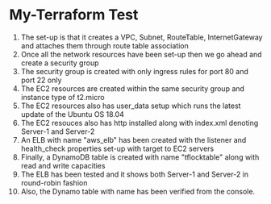 # My-Terraform Test

1. The set-up is that it creates a VPC, Subnet, RouteTable, InternetGateway and attaches them through route table association
2. Once all the network resources have been set-up then we go ahead and  create a security group
3. The security group is created with only ingress rules for port 80 and port 22 only
4. The EC2 resources are created within the same security group and instance type of t2.micro
5. The EC2 resources also has user_data setup which runs the latest update of the Ubuntu OS 18.04
6. The EC2 resouces also has http installed along with index.xml denoting Server-1 and Server-2
7. An ELB with name "aws_elb" has been created with the listener and health_check properties set-up with target to EC2 servers
8. Finally, a DynamoDB table is created with name "tflocktable" along with read and write capacities
9. The ELB has been tested and it shows both Server-1 and Server-2 in round-robin fashion
10. Also, the Dynamo table with name has been verified from the console.
